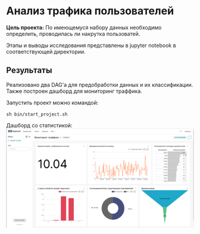 #  Анализ трафика пользователей

**Цель проекта:** По имеющемуся набору данных необходимо определить, проводилась ли накрутка пользоватей.

Этапы и выводы исследования представлены в jupyter notebook в соответствующей директории.

## Результаты

Реализовано два DAG'a для предобработки данных и их классификации.
Также построен дашборд для мониторинг траффика. 

Запустить проект можно командой:
    
    sh bin/start_project.sh

Дашборд со статистикой:
![](./notebooks/img/dashboard.png)
